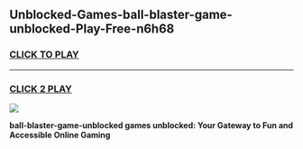 
## Unblocked-Games-ball-blaster-game-unblocked-Play-Free-n6h68
<h3>
<a href="https://premium76.site?title=ball-blaster-game-unblocked&ref=10A">CLICK TO PLAY</a></h3>
<hr>

<h3>
<a href="https://premium76.site?title=ball-blaster-game-unblocked&ref=10A">CLICK 2 PLAY</a>
  
</h3>

<a href="https://premium76.site?title=ball-blaster-game-unblocked&ref=10A"><img src="https://clearcache.store/games.png"></a>


**ball-blaster-game-unblocked games unblocked: Your Gateway to Fun and Accessible Online Gaming**
